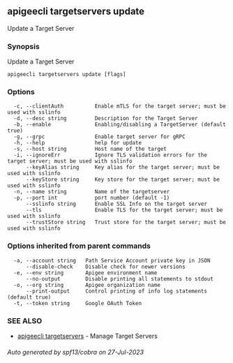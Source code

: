 ## apigeecli targetservers update

Update a Target Server

### Synopsis

Update a Target Server

```
apigeecli targetservers update [flags]
```

### Options

```
  -c, --clientAuth          Enable mTLS for the target server; must be used with sslinfo
  -d, --desc string         Description for the Target Server
  -b, --enable              Enabling/disabling a TargetServer (default true)
  -g, --grpc                Enable target server for gRPC
  -h, --help                help for update
  -s, --host string         Host name of the target
  -i, --ignoreErr           Ignore TLS validation errors for the target server; must be used with sslinfo
      --keyAlias string     Key alias for the target server; must be used with sslinfo
      --keyStore string     Key store for the target server; must be used with sslinfo
  -n, --name string         Name of the targetserver
  -p, --port int            port number (default -1)
      --sslinfo string      Enable SSL Info on the target server
      --tls                 Enable TLS for the target server; must be used with sslinfo
      --trustStore string   Trust store for the target server; must be used with sslinfo
```

### Options inherited from parent commands

```
  -a, --account string   Path Service Account private key in JSON
      --disable-check    Disable check for newer versions
  -e, --env string       Apigee environment name
      --no-output        Disable printing all statements to stdout
  -o, --org string       Apigee organization name
      --print-output     Control printing of info log statements (default true)
  -t, --token string     Google OAuth Token
```

### SEE ALSO

* [apigeecli targetservers](apigeecli_targetservers.md)	 - Manage Target Servers

###### Auto generated by spf13/cobra on 27-Jul-2023
